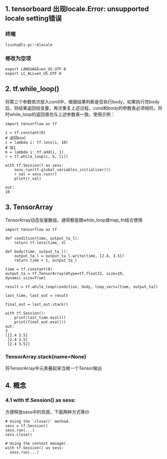 ## 1. tensorboard 出现locale.Error: unsupported locale setting错误
  ### 终端
    liushu@ls-pc:~$locale
  ### 修改为空项
    export LANGUAGE=en_US.UTF-8
    export LC_ALL=en_US.UTF-8 

## 2. tf.while_loop()
将第三个参数依次放入cond中，根据结果判断是否执行body，如果执行完body后，将结果返回给变量，再次重复上述过程。cond和body的参数表必须相同，同时while_loop的返回值也与上述参数表一致。使用示例：  

    import tensorflow as tf 
    
    i = tf.constant(0)
    # 返回bool
    c = lambda i: tf.less(i, 10)
    # 加1
    b = lambda i: tf.add(i, 1)
    r = tf.while_loop(c, b, [i])

    with tf.Session() as sess:
        sess.run(tf.global_variables_initializer())
        r_val = sess.run(r)
        print(r_val)
        
    out:
    10

## 3. TensorArray
TensorArray动态张量数组，通常都是跟while_loop或map_fn结合使用

    import tensorflow as tf

    def condition(time, output_ta_l):
        return tf.less(time, 3)

    def body(time, output_ta_l):
        output_ta_l = output_ta_l.write(time, [2.4, 3.5])
        return time + 1, output_ta_l

    time = tf.constant(0)
    output_ta = tf.TensorArray(dtype=tf.float32, size=10, dynamic_size=True)

    result = tf.while_loop(condition, body, loop_vars=[time, output_ta])

    last_time, last_out = result

    final_out = last_out.stack()

    with tf.Session():
        print(last_time.eval())
        print(final_out.eval())
    out:
    3
    [[2.4 3.5]
     [2.4 3.5]
     [2.4 3.5]]
     
### TensorArray.stack(name=None) 
将TensorArray中元素叠起来当做一个Tensor输出

## 4. 概念
### 4.1 with tf.Session() as sess:
方便释放sess中的资源，下面两种方式等价  

    # Using the `close()` method.
    sess = tf.Session()
    sess.run(...)
    sess.close()

    # Using the context manager.
    with tf.Session() as sess:
      sess.run(...)

